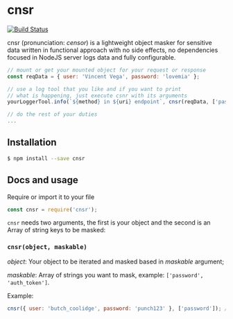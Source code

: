# cnsr

[![Build Status](https://semaphoreci.com/api/v1/matmarsiglio/cnsr/branches/master/badge.svg)](https://semaphoreci.com/matmarsiglio/cnsr)

cnsr (pronunciation: _censor_) is a lightweight object masker for sensitive data written in functional approach with no side effects, no dependencies focused in NodeJS server logs data and fully configurable.

```javascript
// mount or get your mounted object for your request or response
const reqData = { user: 'Vincent Vega', password: 'lovemia' };

// use a log tool that you like and if you want to print
// what is happening, just execute csnr with its arguments
yourLoggerTool.info(`${method} in ${uri} endpoint`, cnsr(reqData, ['password']));

// do the rest of your duties
...
```

## Installation

```bash
$ npm install --save cnsr
```

## Docs and usage

Require or import it to your file

```javascript
const cnsr = require('cnsr');
```

`cnsr` needs two arguments, the first is your object and the second is an Array of string keys to be masked:

### `cnsr(object, maskable)`

*object*: Your object to be iterated and masked based in *maskable* argument;

*maskable*: Array of strings you want to mask, example: `['password', 'auth_token']`.

Example:

```javascript
cnsr({ user: 'butch_coolidge', password: 'punch123' }, ['password']); // { user: 'butch_coolidge', password: '********' }
```

